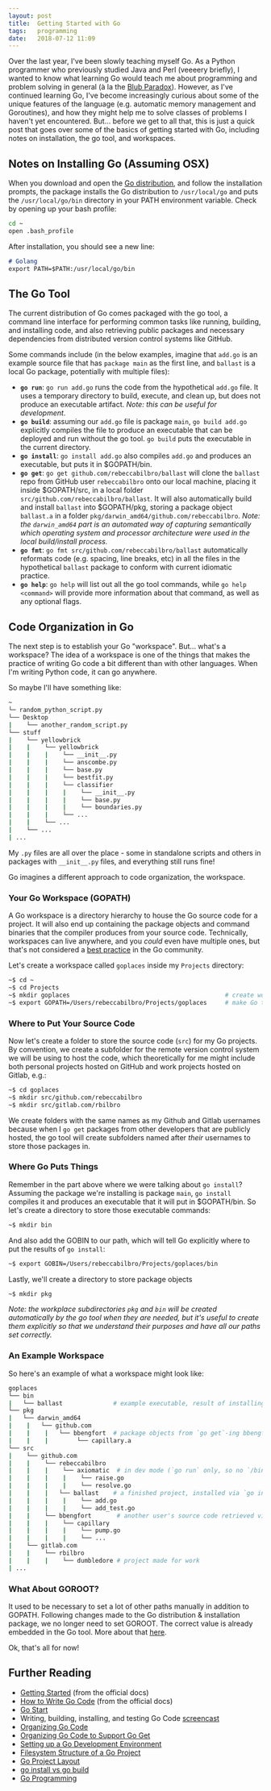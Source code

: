 ```yaml
---
layout: post
title:  Getting Started with Go
tags:   programming
date:   2018-07-12 11:09
---
```


Over the last year, I've been slowly teaching myself Go. As a Python programmer who previously studied Java and Perl (veeeery briefly), I wanted to know what learning Go would teach me about programming and problem solving in general (à la the [Blub Paradox](http://www.paulgraham.com/avg.html)). However, as I've continued learning Go, I've become increasingly curious about some of the unique features of the language (e.g. automatic memory management and Goroutines), and how they might help me to solve classes of problems I haven't yet encountered. But... before we get to all that, this is just a quick post that goes over some of the basics of getting started with Go, including notes on installation, the go tool, and workspaces.

## Notes on Installing Go (Assuming OSX)

When you download and open the [Go distribution](https://golang.org/dl/), and follow the installation prompts, the package installs the Go distribution to `/usr/local/go` and puts the `/usr/local/go/bin` directory in your PATH environment variable. Check by opening up your bash profile:

```bash
cd ~
open .bash_profile
```

After installation, you should see a new line:

```md
# Golang
export PATH=$PATH:/usr/local/go/bin
```

## The Go Tool

The current distribution of Go comes packaged with the go tool, a command line interface for performing common tasks like running, building, and installing code, and also retrieving public packages and necessary dependencies from distributed version control systems like GitHub.

Some commands include (in the below examples, imagine that `add.go` is an example source file that has `package main` as the first line, and `ballast` is a local Go package, potentially with multiple files):

 - **`go run`**: `go run add.go` runs the code from the hypothetical `add.go` file. It uses a temporary directory to build, execute, and clean up, but does not produce an executable artifact. _Note: this can be useful for development._
 - **`go build`**: assuming our `add.go` file is package `main`, `go build add.go` explicitly compiles the file to produce an executable that can be deployed and run without the go tool. `go build` puts the executable in the current directory.
 - **`go install`**: `go install add.go` also compiles `add.go` and produces an executable, but puts it in  $GOPATH/bin.
 - **`go get`**: `go get github.com/rebeccabilbro/ballast` will clone the `ballast` repo from GitHub user `rebeccabilbro` onto our local machine, placing it inside $GOPATH/src, in a local folder `src/github.com/rebeccabilbro/ballast`. It will also automatically build and install `ballast` into $GOPATH/pkg, storing a package object `ballast.a` in a folder `pkg/darwin_amd64/github.com/rebeccabilbro`. _Note: the `darwin_amd64` part is an automated way of capturing semantically which operating system and processor architecture were used in the local build/install process._
 - **`go fmt`**: `go fmt src/github.com/rebeccabilbro/ballast` automatically reformats code (e.g. spacing, line breaks, etc) in all the files in the hypothetical `ballast` package to conform with current idiomatic practice.
 - **`go help`**: `go help` will list out all the go tool commands, while `go help <command>` will provide more information about that command, as well as any optional flags.

## Code Organization in Go

The next step is to establish your Go "workspace". But... what's a workspace? The idea of a workspace is one of the things that makes the practice of writing Go code a bit different than with other languages. When I'm writing Python code, it can go anywhere.

So maybe I'll have something like:

```bash
~
└─ random_python_script.py
└── Desktop
|    └── another_random_script.py
└── stuff                            
|    └── yellowbrick
|    |    └── yellowbrick
|    |    |    └── __init__.py
|    |    |    └── anscombe.py
|    |    |    └── base.py
|    |    |    └── bestfit.py
|    |    |    └── classifier
|    |    |    |    └── __init__.py
|    |    |    |    └── base.py
|    |    |    |    └── boundaries.py
|    |    |    └── ...
|    |    └── ...
|    └── ...
| ...
```

My `.py` files are all over the place - some in standalone scripts and others in packages with `__init__.py` files, and everything still runs fine!

Go imagines a different approach to code organization, the workspace.

### Your Go Workspace (GOPATH)

A Go workspace is a directory hierarchy to house the Go source code for a project. It will also end up containing the package objects and command binaries that the compiler produces from your source code. Technically, workspaces can live anywhere, and you *could* even have multiple ones, but that's not considered a [best practice](https://golang.org/doc/code.html#Workspaces) in the Go community.

Let's create a workspace called `goplaces` inside my `Projects` directory:

```bash
~$ cd ~
~$ cd Projects
~$ mkdir goplaces                                           # create workspace dir
~$ export GOPATH=/Users/rebeccabilbro/Projects/goplaces     # make Go tool aware of workspace
```

### Where to Put Your Source Code

Now let's create a folder to store the source code (`src`) for my Go projects. By convention, we create a subfolder for the remote version control system we will be using to host the code, which theoretically for me might include both personal projects hosted on GitHub and work projects hosted on Gitlab, e.g.:

```bash
~$ cd goplaces
~$ mkdir src/github.com/rebeccabilbro     
~$ mkdir src/gitlab.com/rbilbro     
```

We create folders with the same names as my Github and Gitlab usernames because when I `go get` packages from other developers that are publicly hosted, the go tool will create subfolders named after _their_ usernames to store those packages in.

### Where Go Puts Things

Remember in the part above where we were talking about `go install`? Assuming the package we're installing is package `main`, `go install` compiles it and produces an executable that it will put in  $GOPATH/bin. So let's create a directory to store those executable commands:

```bash
~$ mkdir bin
```

And also add the GOBIN to our path, which will tell Go explicitly where to put the results of `go install`:

```bash
~$ export GOBIN=/Users/rebeccabilbro/Projects/goplaces/bin      
```

Lastly, we'll create a directory to store package objects

```bash
~$ mkdir pkg   
```

_Note: the workplace subdirectories `pkg` and `bin` will be created automatically by the go tool when they are needed, but it's useful to create them explicitly so that we understand their purposes and have all our paths set correctly._

### An Example Workspace

So here's an example of what a workspace might look like:

```bash
goplaces
└── bin
|   └── ballast              # example executable, result of installing ballast from src
└── pkg                            
|   └── darwin_amd64
|    |   └── github.com
|    |    |   └── bbengfort  # package objects from `go get`-ing bbengfort's source code
|    |    |        └── capillary.a
└── src                              
|    └── github.com
|    |    └── rebeccabilbro
|    |    |    └── axiomatic  # in dev mode (`go run` only, so no `/bin` executables)
|    |    |    |    └── raise.go
|    |    |    |    └── resolve.go
|    |    |   └── ballast    # a finished project, installed via `go install`
|    |    |    |    └── add.go
|    |    |    |    └── add_test.go
|    |    └── bbengfort       # another user's source code retrieved via `go get`
|    |    |    └── capillary
|    |    |    |    └── pump.go
|    |    |    |    └── ...
|    └── gitlab.com
|    |    └── rbilbro
|    |    |    └── dumbledore # project made for work
| ...
```

### What About GOROOT?

It used to be necessary to set a lot of other paths manually in addition to GOPATH. Following changes made to the Go distribution & installation package, we no longer need to set GOROOT.  The correct value is already embedded in the Go tool. More about that [here](https://dave.cheney.net/2013/06/14/you-dont-need-to-set-goroot-really).

Ok, that's all for now!

## Further Reading

 - [Getting Started](https://golang.org/doc/install) (from the official docs)
 - [How to Write Go Code](https://golang.org/doc/code.html) (from the official docs)
 - [Go Start](https://github.com/alco/gostart)
 - Writing, building, installing, and testing Go Code [screencast](https://youtu.be/XCsL89YtqCs)
 - [Organizing Go Code](https://talks.golang.org/2014/organizeio.slide#1)
 - [Organizing Go Code to Support Go Get](https://www.ardanlabs.com/blog/2013/08/organizing-code-to-support-go-get.html)
 - [Setting up a Go Development Environment](https://skife.org/golang/2013/03/24/go_dev_env.html)
 - [Filesystem Structure of a Go Project](https://flaviocopes.com/go-filesystem-structure/)
 - [Go Project Layout](https://medium.com/golang-learn/go-project-layout-e5213cdcfaa2)
 - [go install vs go build](https://pocketgophers.com/go-install-vs-go-build/)
 - [Go Programming](https://youtu.be/CF9S4QZuV30)
